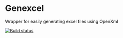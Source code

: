 # Genexcel
Wrapper for easily generating excel files using OpenXml

[![Build status](https://ci.appveyor.com/api/projects/status/jrh1n1jmk8glk1xb?svg=true)](https://ci.appveyor.com/project/guimabdo/genexcel)